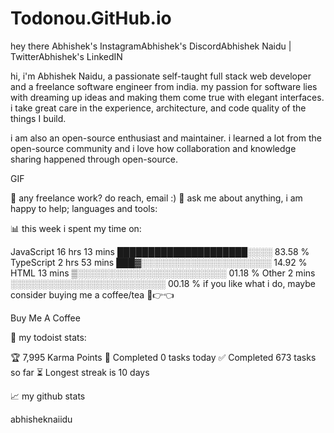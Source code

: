 # Todonou.GitHub.io
hey there 
Abhishek's InstagramAbhishek's DiscordAbhishek Naidu | TwitterAbhishek's LinkedIN



hi, i'm Abhishek Naidu, a passionate self-taught full stack web developer and a freelance software engineer from india. my passion for software lies with dreaming up ideas and making them come true with elegant interfaces. i take great care in the experience, architecture, and code quality of the things I build.

i am also an open-source enthusiast and maintainer. i learned a lot from the open-source community and i love how collaboration and knowledge sharing happened through open-source.

GIF

💼 any freelance work? do reach, email :)
💬 ask me about anything, i am happy to help;
languages and tools:

         

📊 this week i spent my time on:

JavaScript   16 hrs 13 mins  █████████████████████░░░░   83.58 %
TypeScript   2 hrs 53 mins   ███▓░░░░░░░░░░░░░░░░░░░░░   14.92 %
HTML         13 mins         ▒░░░░░░░░░░░░░░░░░░░░░░░░   01.18 %
Other        2 mins          ░░░░░░░░░░░░░░░░░░░░░░░░░   00.18 %
if you like what i do, maybe consider buying me a coffee/tea 🥺👉👈

Buy Me A Coffee

🚧 my todoist stats:

🏆 7,995 Karma Points
🌸 Completed 0 tasks today
✅ Completed 673 tasks so far
⏳ Longest streak is 10 days

📈 my github stats

abhisheknaiidu
